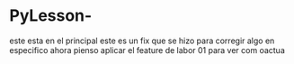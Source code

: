 # PyLesson-
este esta en el principal
este es un fix que se hizo para corregir algo en especifico
ahora pienso aplicar el feature de labor 01 para ver com oactua